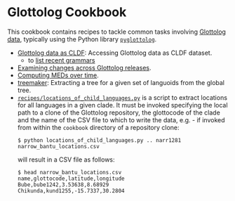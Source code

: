 # Glottolog Cookbook

This cookbook contains recipes to tackle common tasks involving 
[Glottolog data](https://github.com/glottolog/glottolog),
typically using the Python library [`pyglottolog`](https://github.com/glottolog/pyglottolog).

- [Glottolog data as CLDF](recipes/glottolog_cldf/README.md): Accessing Glottolog data as CLDF dataset.
  - to [list recent grammars](recipes/glottolog_cldf/recent_grammars.md)
- [Examining changes across Glottolog releases](recipes/changes.md).
- [Computing MEDs over time](recipes/med_over_time.md).
- [treemaker](treemaker): Extracting a tree for a given set of languoids from the global tree.
- [`recipes/locations_of_child_languages.py`](recipes/locations_of_child_languages.py) is a script to extract locations for all languages in a given clade. It must be invoked specifying the local path to a clone of the Glottolog repository, the glottocode of the clade and the name of the CSV file to which to write the data, e.g. - if
invoked from within the `cookbook` directory of a repository clone:
  ```
  $ python locations_of_child_languages.py .. narr1281 narrow_bantu_locations.csv
  ```
  will result in a CSV file as follows:
  ```
  $ head narrow_bantu_locations.csv 
  name,glottocode,latitude,longitude
  Bube,bube1242,3.53638,8.68929
  Chikunda,kund1255,-15.7337,30.2804
  ```

